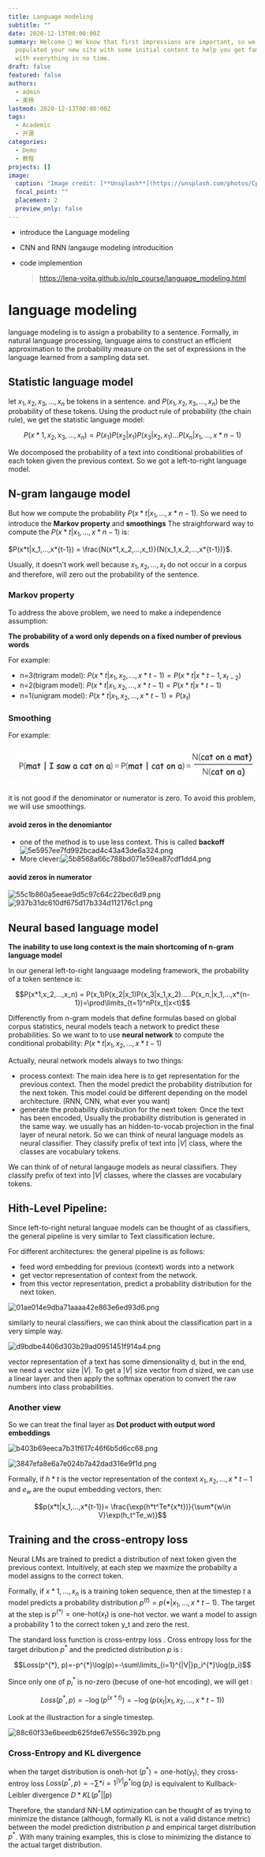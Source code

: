 ```yaml
---
title: Language modeling
subtitle: ""
date: 2020-12-13T00:00:00Z
summary: Welcome 👋 We know that first impressions are important, so we've
  populated your new site with some initial content to help you get familiar
  with everything in no time.
draft: false
featured: false
authors:
  - admin
  - 美杨
lastmod: 2020-12-13T00:00:00Z
tags:
  - Academic
  - 开源
categories:
  - Demo
  - 教程
projects: []
image:
  caption: "Image credit: [**Unsplash**](https://unsplash.com/photos/CpkOjOcXdUY)"
  focal_point: ""
  placement: 2
  preview_only: false
---
```

* introduce the Language modeling
* CNN and RNN langauge modeling introducition
* code implemention

  > https://lena-voita.github.io/nlp_course/language_modeling.html

# language modeling

language modeling is to assign a probability to a sentence. Formally, in natural language processing, language aims to construct an efficient approximation to the probability measure on the set of expressions in the language learned from a sampling data set. 

## Statistic language model

let $x_1, x_2, x_3,...,x_n$ be tokens in a sentence. and $P(x_1, x_2, x_3,...,x_n)$ be the probability of these tokens. Using the product rule of probability (the chain rule), we get the statistic language model:

$$P(x*1, x_2, x_3,...,x_n) = P(x_1)P(x_2|x_1)P(x_3|x_2,x_1)...P(x_n|x_1,...,x*{n-1})$$

We docomposed the probability of a text into conditional probabilities of each token given the previous context. So we got a left-to-right language model. 

## N-gram langauge model

But how we compute the probability $P(x*t|x_1,...,x*{n-1})$. So we need to introduce the **Markov property** and **smoothings**
The straighforward way to compute the $P(x*t|x_1,...,x*{n-1})$ is:

$P(x*t|x_1,...,x*{t-1}) = \frac{N(x*1,x_2,...,x_t)}{N(x_1,x_2,...,x*{t-1})}$. 

Usually, it doesn't work well because $x_1,x_2,...,x_t$ do not occur in a corpus and therefore, will zero out the probability of the sentence. 

### Markov property

To address the above problem, we need to make a independence assumption:

**The probability of a word only depends on a fixed number of previous words**

For example:

* n=3(trigram model): $P(x*t|x_1,x_2,...,x*{t-1}) = P(x*t|x*{t-1},x_{t-2})$
* n=2(bigram model): $P(x*t|x_1,x_2,...,x*{t-1}) = P(x*t|x*{t-1})$
* n=1(unigram model): $P(x*t|x_1,x_2,...,x*{t-1}) = P(x_t)$

### Smoothing

For example:

![](wx20221003-002124-2x.png)

it is not good if the denominator or numerator is zero. To avoid this problem, we will use smoothings. 

#### avoid zeros in the denomiantor

* one of the method is to use less context. This is called **backoff** ![5e5957ee7fd992bcad4c43a43de6a324.png](evernotecid://6459BACF-694D-457B-9112-921BE0B0D75B/appyinxiangcom/24822188/ENResource/p287)
* More clever:![5b8568a66c788bd071e59ea87cdf1dd4.png](evernotecid://6459BACF-694D-457B-9112-921BE0B0D75B/appyinxiangcom/24822188/ENResource/p289)

#### aovid zeros in numerator

![55c1b860a5eeae9d5c97c64c22bec6d9.png](evernotecid://6459BACF-694D-457B-9112-921BE0B0D75B/appyinxiangcom/24822188/ENResource/p290)
![937b31dc610df675d17b334d112176c1.png](evernotecid://6459BACF-694D-457B-9112-921BE0B0D75B/appyinxiangcom/24822188/ENResource/p292)

## Neural based language model

**The inability to use long context is the main shortcoming of n-gram language model**

In our general left-to-right languaage modeling framework, the probability of a token sentence is:

$$P(x*1,x_2,...,x_n) = P(x_1)P(x_2|x_1)P(x_3|x_1,x_2).....P(x_n,|x_1,...,x*{n-1})=\prod\limits_{t=1}^nP(x_t|x<t)$$

Differenctly from n-gram models that define formulas based on global corpus statistics, neural models teach a network to predict these probabilities. 
So we want to to use **neural network** to compute the conditional probability: $P(x*t|x_1,x_2,...,x*{t-1})$

Actually, neural network models always to two things:

* process context: 
  The main idea here is to get representation for the previous context. Then the model predict the probability distribution for the next token. This model could be different depending on the model architecture. (RNN, CNN, what ever you want)
* generate the probability distribution for the next token:
  Once the text has been encoded, Usually the probability distribution is generated in the same way. we usually has an hidden-to-vocab projection in the final layer of neural netork. So we can think of neural language models as neural classifier. They classify prefix of text into $|V|$ class, where the classes are vocabulary tokens.

We can think of of netural langauge models as neural classifiers. They classify prefix of text into $|V|$ classes, where the classes are vocabulary tokens. 

## Hith-Level Pipeline:

Since left-to-right netural languae models can be thought of as classifiers, the general pipeline is very similar to Text classification lecture. 

For different architectures: the general pipeline is as follows:

* feed word embedding for previous (context) words into a network
* get vector representation of context from the network. 
* from this vector representation, predict a probability distribution for the next token. 

![01ae014e9dba71aaaa42e863e6ed93d6.png](evernotecid://6459BACF-694D-457B-9112-921BE0B0D75B/appyinxiangcom/24822188/ENResource/p295)

similarly to neural classifiers, we can think about the classification part in a very simple way. 

![d9bdbe4406d303b29ad0951451f914a4.png](evernotecid://6459BACF-694D-457B-9112-921BE0B0D75B/appyinxiangcom/24822188/ENResource/p296)

vector representation of a text has some dimensionality d, but in the end, we need a vector size $|V|$. To get a $|V|$ size vector from $d$ sized, we can use a linear layer. and then apply the softmax operation to convert the raw numbers into class probabilities. 

### Another view

So we can treat the final layer as **Dot product with output word embeddings**

![b403b69eeca7b31f617c46f6b5d6cc68.png](evernotecid://6459BACF-694D-457B-9112-921BE0B0D75B/appyinxiangcom/24822188/ENResource/p297)

![3847efa8e6a7e024b7a42dad316e9f1d.png](evernotecid://6459BACF-694D-457B-9112-921BE0B0D75B/appyinxiangcom/24822188/ENResource/p301)

Formally, if $h*t$ is the vector representation of the context $x_1,x_2,...,x*{t-1}$ and $e_w$ are the ouput embedding vectors, then:

$$p(x*t|x_1,...,x*{t-1})= \frac{\exp(h*t^Te*{x*t})}{\sum*{w\in V}\exp(h_t^Te_w)}$$

## Training and the cross-entropy loss

Neural LMs are trained to predict a distribution of next token given the previous context. Intuitively, at each step we maxmize the probabilty a model assigns to the correct token. 

Formally, if $x*1,...,x_n$ is a training token sequence, then at the timestep $t$ a model predicts a probability distribution $p^{(t)}=p(*|x_1,...,x*{t-1})$. The target at the step is $p^{(*)} = \text{one-hot}(x_t)$ is one-hot vector. we want a model to assign a probability 1 to the correct token y_t and zero the rest. 

The standard loss function is cross-entrpy loss . Cross entropy loss for the target dribution $p^{*}$ and the predicted distribution $p$ is :

$$Loss(p^{*}, p)=-p^{*}\log(p)=-\sum\limits_{i=1}^{|V|}p_i^{*}\log(p_i)$$

Since only one of $p_i^{*}$ is no-zero (becuse of one-hot encoding), we will get :

$$Loss(p^{*}, p)=-\log(p^{(x*t)}) = -\log(p(x_t|x_1,x_2,...,x*{t-1}))$$

Look at the illustraction for a single timestep. 

![88c60f33e6beedb625fde67e556c392b.png](evernotecid://6459BACF-694D-457B-9112-921BE0B0D75B/appyinxiangcom/24822188/ENResource/p303)

### Cross-Entropy and KL divergence

when the target distribution is oneh-hot $(p^{*})=\text{one-hot}(y_t)$, they cross-entroy loss $Loss(p^{*}, p)=-\sum\limits*{i=1}^{|V|}p^{*}\log(p_i)$ is equivalent to Kullback-Leibler divergence $D*{KL}(p^{*}||p)$

Therefore, the standard NN-LM optimization can be thought of as trying to minimize the distance (although, formally KL is not a valid distance metric) between the model prediction distribution $p$ and empirical target distribution $p^{*}$. With many training examples, this is close to minimizing the distance to the actual target distribution.